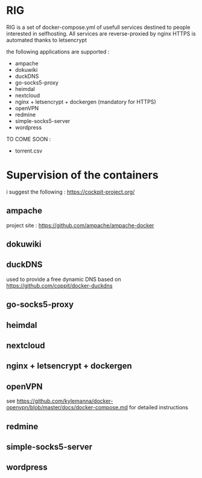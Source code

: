 # RIG

RIG is a set of docker-compose.yml of usefull services destined to people interested in selfhosting.
All services are reverse-proxied by nginx
HTTPS is automated thanks to letsencrypt

the following applications are supported :

- ampache
- dokuwiki
- duckDNS
- go-socks5-proxy
- heimdal 
- nextcloud
- nginx + letsencrypt + dockergen (mandatory for HTTPS)
- openVPN
- redmine
- simple-socks5-server
- wordpress

TO COME SOON : 
- torrent.csv 

# Supervision of the containers

i suggest the following : 
https://cockpit-project.org/

## ampache

project site :  https://github.com/ampache/ampache-docker

## dokuwiki

## duckDNS


used to provide a free dynamic DNS
based on https://github.com/coppit/docker-duckdns

## go-socks5-proxy

## heimdal 

## nextcloud

## nginx + letsencrypt + dockergen

## openVPN

see https://github.com/kylemanna/docker-openvpn/blob/master/docs/docker-compose.md for detailed instructions

## redmine

## simple-socks5-server

## wordpress


